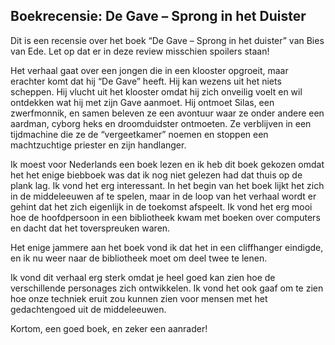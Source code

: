 Boekrecensie: 
De Gave – Sprong in het Duister
-----

Dit is een recensie over het boek “De Gave – Sprong in het duister” van Bies van Ede. Let op dat er in deze review misschien spoilers staan!

Het verhaal gaat over een jongen die in een klooster opgroeit, maar erachter komt dat hij “De Gave” heeft. Hij kan wezens uit het niets scheppen. Hij vlucht uit het klooster omdat hij zich onveilig voelt en wil ontdekken wat hij met zijn Gave aanmoet. Hij ontmoet Silas, een zwerfmonnik, en samen beleven ze een avontuur waar ze onder andere een aardman, cyborg heks en droomduidster ontmoeten. Ze verblijven in een tijdmachine die ze de “vergeetkamer” noemen en stoppen een machtzuchtige priester en zijn handlanger.

Ik moest voor Nederlands een boek lezen en ik heb dit boek gekozen omdat het het enige biebboek was dat ik nog niet gelezen had dat thuis op de plank lag. Ik vond het erg interessant. In het begin van het boek lijkt het zich in de middeleeuwen af te spelen, maar in de loop van het verhaal wordt er gehint dat het zich eigenlijk in de toekomst afspeelt. Ik vond het erg mooi hoe de hoofdpersoon in een bibliotheek kwam met boeken over computers en dacht dat het toverspreuken waren.

Het enige jammere aan het boek vond ik dat het in een cliffhanger eindigde, en ik nu weer naar de bibliotheek moet om deel twee te lenen. 

Ik vond dit verhaal erg sterk omdat je heel goed kan zien hoe de verschillende personages zich ontwikkelen. Ik vond het ook gaaf om te zien hoe onze techniek eruit zou kunnen zien voor mensen met het gedachtengoed uit de middeleeuwen.

Kortom, een goed boek, en zeker een aanrader!